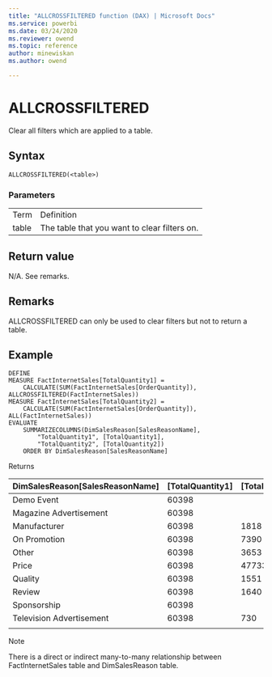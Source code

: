 ```yaml
---
title: "ALLCROSSFILTERED function (DAX) | Microsoft Docs"
ms.service: powerbi 
ms.date: 03/24/2020
ms.reviewer: owend
ms.topic: reference
author: minewiskan
ms.author: owend

---
```

# ALLCROSSFILTERED

Clear all filters which are applied to a table.
  
## Syntax  
  
```dax
ALLCROSSFILTERED(<table>)
```
  
### Parameters  
  
|||  
|-|-|  
|Term|Definition|  
|table|The table that you want to clear filters on. |  
  
## Return value  

N/A. See remarks.
  
## Remarks  

ALLCROSSFILTERED can only be used to clear filters but not to return a table.

## Example  

```dax
DEFINE
MEASURE FactInternetSales[TotalQuantity1] =
    CALCULATE(SUM(FactInternetSales[OrderQuantity]), ALLCROSSFILTERED(FactInternetSales))
MEASURE FactInternetSales[TotalQuantity2] =
    CALCULATE(SUM(FactInternetSales[OrderQuantity]), ALL(FactInternetSales))
EVALUATE
    SUMMARIZECOLUMNS(DimSalesReason[SalesReasonName], 
        "TotalQuantity1", [TotalQuantity1],
        "TotalQuantity2", [TotalQuantity2])
    ORDER BY DimSalesReason[SalesReasonName]

```

Returns

|DimSalesReason[SalesReasonName]  |[TotalQuantity1]  |[TotalQuantity2] |
|---------|---------|---------|
|Demo Event    |    60398     |         |
|Magazine Advertisement    |    60398     |         |
|Manufacturer     |   60398      |   1818      |
|On Promotion     |   60398      |   7390      |
|Other     |   60398      |    3653     |
|Price     |   60398      |    47733     |
|Quality     |   60398      |   1551      |
|Review     |   60398      |    1640     |
|Sponsorship   |   60398      |         |
|Television  Advertisement    |   60398      |     730    |
|||

> [!NOTE]
> There is a direct or indirect many-to-many relationship between FactInternetSales table and DimSalesReason table.
